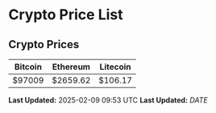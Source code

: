 # Crypto Price List

## Crypto Prices
| Bitcoin | Ethereum | Litecoin |
| ------- | -------- | -------- |
| $97009 | $2659.62 | $106.17 |
**Last Updated:** 2025-02-09 09:53 UTC
**Last Updated:** $DATE$
